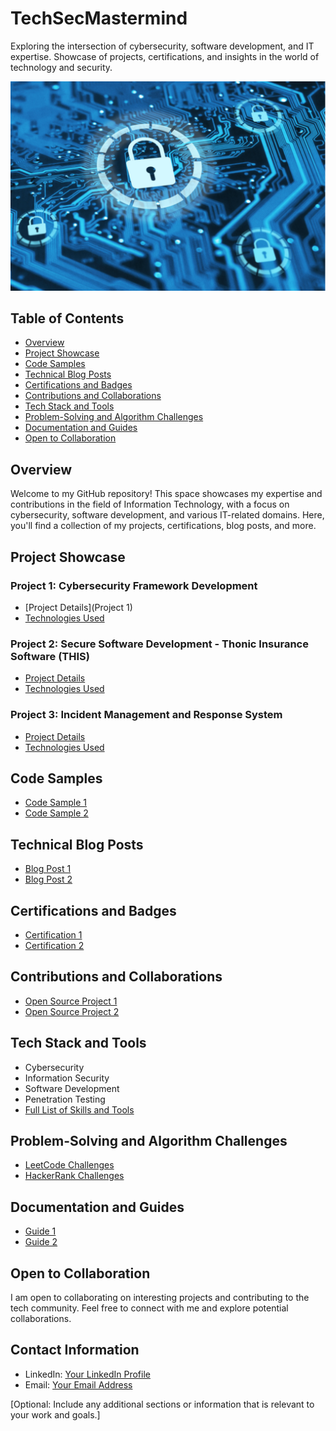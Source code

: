 # TechSecMastermind
Exploring the intersection of cybersecurity, software development, and IT expertise. Showcase of projects, certifications, and insights in the world of technology and security.

![Project Image or Logo](cyber.png) <!-- Include an image that represents your project -->

## Table of Contents
- [Overview](#overview)
- [Project Showcase](#project-showcase)
- [Code Samples](#code-samples)
- [Technical Blog Posts](#technical-blog-posts)
- [Certifications and Badges](#certifications-and-badges)
- [Contributions and Collaborations](#contributions-and-collaborations)
- [Tech Stack and Tools](#tech-stack-and-tools)
- [Problem-Solving and Algorithm Challenges](#problem-solving-and-algorithm-challenges)
- [Documentation and Guides](#documentation-and-guides)
- [Open to Collaboration](#open-to-collaboration)

## Overview
Welcome to my GitHub repository! This space showcases my expertise and contributions in the field of Information Technology, with a focus on cybersecurity, software development, and various IT-related domains. Here, you'll find a collection of my projects, certifications, blog posts, and more.

## Project Showcase
### Project 1: Cybersecurity Framework Development
- [Project Details](Project 1)
- [Technologies Used](link-to-technologies)

### Project 2: Secure Software Development - Thonic Insurance Software (THIS)
- [Project Details](link-to-project-2)
- [Technologies Used](link-to-technologies)

### Project 3: Incident Management and Response System
- [Project Details](link-to-project-3)
- [Technologies Used](link-to-technologies)

## Code Samples
- [Code Sample 1](link-to-code-sample-1)
- [Code Sample 2](link-to-code-sample-2)

## Technical Blog Posts
- [Blog Post 1](link-to-blog-post-1)
- [Blog Post 2](link-to-blog-post-2)

## Certifications and Badges
- [Certification 1](link-to-certification-1)
- [Certification 2](link-to-certification-2)

## Contributions and Collaborations
- [Open Source Project 1](link-to-project-1)
- [Open Source Project 2](link-to-project-2)

## Tech Stack and Tools
- Cybersecurity
- Information Security
- Software Development
- Penetration Testing
- [Full List of Skills and Tools](link-to-skills)

## Problem-Solving and Algorithm Challenges
- [LeetCode Challenges](link-to-leetcode)
- [HackerRank Challenges](link-to-hackerrank)

## Documentation and Guides
- [Guide 1](link-to-guide-1)
- [Guide 2](link-to-guide-2)

## Open to Collaboration
I am open to collaborating on interesting projects and contributing to the tech community. Feel free to connect with me and explore potential collaborations.

## Contact Information
- LinkedIn: [Your LinkedIn Profile](https://www.linkedin.com/in/jones-ogidiagba-tobi/)
- Email: [Your Email Address](ogidiagbaj4@gmail.com)

[Optional: Include any additional sections or information that is relevant to your work and goals.]


